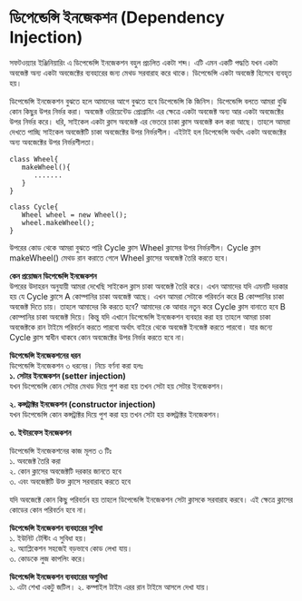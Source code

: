 # ডিপেন্ডেন্সি ইনজেকশন (Dependency Injection)
সফটওয়্যার ইঞ্জিনিয়ারিং এ ডিপেন্ডেন্সি ইনজেকশন বহুল প্রচলিত একটা শব্দ। এটি এমন একটি পদ্ধতি যখন একটা অবজেক্ট অন্য একটা অবজেক্টের ব্যবহারের জন্য মেথড সরবারাহ করে থাকে। ডিপেন্ডেন্সি একটা অবজেক্ট হিসেবে ব্যবহৃত হয়।             

ডিপেন্ডেন্সি ইনজেকশন বুঝতে হলে আমাদের আগে বুঝতে হবে ডিপেন্ডেন্সি কি জিনিস। ডিপেন্ডেন্সি বলতে আমরা বুঝি কোন কিছুর উপর নির্ভর করা। অবজেক্ট ওরিয়েন্টেড প্রোগ্রামিং এর ক্ষেত্রে একটা অবজেক্ট অন্য আর একটা অবজেক্টের উপর নির্ভর করে। ধরি, সাইকেল একটা ক্লাস অবজেক্ট এর ভেতরে চাকা ক্লাস অবজেক্ট কল করা আছে। তাহলে আমরা দেখতে পাচ্ছি সাইকেল অবজেক্টটি চাকা অবজেক্টের উপর নির্ভরশীল। এইটাই হল ডিপেন্ডেন্সি অর্থাৎ একটা অবজেক্টের অন্য অবজেক্টের উপর নির্ভরশীলতা।            
```
class Wheel{
   makeWheel(){
      .......
   }
}

class Cycle{
   Wheel wheel = new Wheel();
   wheel.makeWheel();
}
```
উপরের কোড থেকে আমরা বুঝতে পারি Cycle ক্লাস Wheel ক্লাসের উপর নির্ভরশীল। Cycle ক্লাস makeWheel() মেথড রান করাতে গেলে Wheel ক্লাসের অবজেক্ট তৈরি করতে হবে। 

**কেন প্রয়োজন ডিপেন্ডেন্সি ইনজেকশন**          
উপরের উদাহরন অনুযায়ী আমরা দেখেছি সাইকেল ক্লাস চাকা অবজেক্ট তৈরি করে। এখন আমাদের যদি এমনটি দরকার হয় যে Cycle ক্লাসে A কোম্পানির চাকা অবজেক্ট আছে। এখন আমরা সেটাকে পরিবর্তন করে B কোম্পানির চাকা অবজেক্ট দিতে চায়। তাহলে আমাদের কি করতে হবে? আমাদের কে আবার নতুন করে Cycle ক্লাস বানাতে হবে B কোম্পানির চাকা অবজেক্ট দিয়ে। কিন্তু যদি এখানে ডিপেন্ডেন্সি ইনজেকশন ব্যবহার করা হয় তাহলে আমরা চাকা অবজেক্টকে রান টাইমে পরিবর্তন করতে পারবো অর্থাৎ বাইরে থেকে অবজেক্ট ইনজেক্ট করতে পারবো। যার জন্যে Cycle ক্লাস স্বাধীন থাকবে কোন অবজেক্টের উপর নির্ভর করতে হবে না।         

**ডিপেন্ডেন্সি ইনজেকশনের ধরন**       
ডিপেন্ডেন্সি ইনজেকশন ৩ ধরনের। নিচে বর্ণনা করা হলঃ       
**১. সেটার ইনজেকশন (setter injection)**        
যখন ডিপেন্ডেন্সি কোন সেটার মেথড দিয়ে পুশ করা হয় তখন সেটা হয় সেটার ইনজেকশন।    


**২. কন্সট্রাক্টর ইনজেকশন (constructor injection)**      
যখন ডিপেন্ডেন্সি কোন কন্সট্রাক্টর দিয়ে পুশ করা হয় তখন সেটা হয় কন্সট্রাক্টর ইনজেকশন।


**৩. ইন্টারফেস ইনজেকশন**     


ডিপেন্ডেন্সি ইনজেকশনের কাজ মূলত ৩ টিঃ      
১. অবজেক্ট তৈরি করা  
২. কোন ক্লাসের অবজেক্টটি দরকার জানতে হবে  
৩. এবং অবজেক্টটি উক্ত ক্লাসে সরবারাহ করতে হবে         

যদি অবজেক্টে কোন কিছু পরিবর্তন হয় তাহলে ডিপেন্ডেন্সি ইনজেকশন সেটা ক্লাসকে সরবারাহ করবে। এই ক্ষেত্রে ক্লাসের কোডের কোন পরিবর্তন হবে না।               

**ডিপেন্ডেন্সি ইনজেকশন ব্যবহারের সুবিধা**     
১. ইউনিট টেস্টিং এ সুবিধা হয়।    
২. অ্যাপ্লিকেশন সহজেই বড়ভাবে কোড লেখা যায়।      
৩. কোডকে লুজ কাপলিং করে।
 
**ডিপেন্ডেন্সি ইনজেকশন ব্যবহারের অসুবিধা**     
১. এটা শেখা একটু জটিল।
২. কম্পাইল টাইম এরর রান টাইমে আসলে দেখা যায়।    



